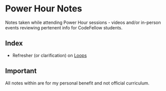 # Power Hour Notes  

Notes taken while attending Power Hour sessions - videos and/or in-person events reviewing pertenent info for CodeFellow students.

## Index

- Refresher (or clarification) on [Loops](loops-refresher.md)  

## Important  

All notes within are for my personal benefit and not official curriculum.  
